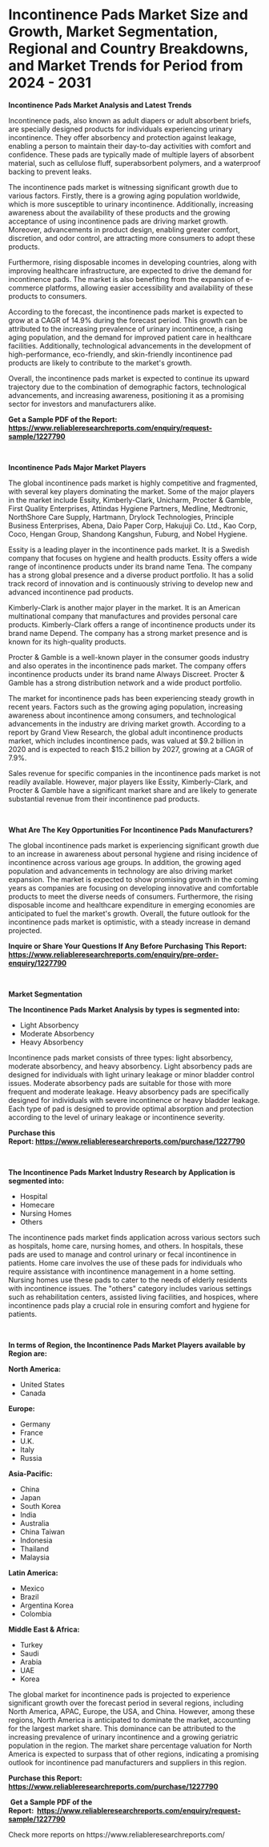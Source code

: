 <p><h1>Incontinence Pads Market Size and Growth, Market Segmentation, Regional and Country Breakdowns, and Market Trends for Period from 2024 -  2031</h1></p><p><strong>Incontinence Pads Market Analysis and Latest Trends</strong></p>
<p><p>Incontinence pads, also known as adult diapers or adult absorbent briefs, are specially designed products for individuals experiencing urinary incontinence. They offer absorbency and protection against leakage, enabling a person to maintain their day-to-day activities with comfort and confidence. These pads are typically made of multiple layers of absorbent material, such as cellulose fluff, superabsorbent polymers, and a waterproof backing to prevent leaks.</p><p>The incontinence pads market is witnessing significant growth due to various factors. Firstly, there is a growing aging population worldwide, which is more susceptible to urinary incontinence. Additionally, increasing awareness about the availability of these products and the growing acceptance of using incontinence pads are driving market growth. Moreover, advancements in product design, enabling greater comfort, discretion, and odor control, are attracting more consumers to adopt these products.</p><p>Furthermore, rising disposable incomes in developing countries, along with improving healthcare infrastructure, are expected to drive the demand for incontinence pads. The market is also benefiting from the expansion of e-commerce platforms, allowing easier accessibility and availability of these products to consumers.</p><p>According to the forecast, the incontinence pads market is expected to grow at a CAGR of 14.9% during the forecast period. This growth can be attributed to the increasing prevalence of urinary incontinence, a rising aging population, and the demand for improved patient care in healthcare facilities. Additionally, technological advancements in the development of high-performance, eco-friendly, and skin-friendly incontinence pad products are likely to contribute to the market's growth.</p><p>Overall, the incontinence pads market is expected to continue its upward trajectory due to the combination of demographic factors, technological advancements, and increasing awareness, positioning it as a promising sector for investors and manufacturers alike.</p></p>
<p><strong>Get a Sample PDF of the Report:&nbsp; <a href="https://www.reliableresearchreports.com/enquiry/request-sample/1227790">https://www.reliableresearchreports.com/enquiry/request-sample/1227790</a></strong></p>
<p>&nbsp;</p>
<p><strong>Incontinence Pads Major Market Players</strong></p>
<p><p>The global incontinence pads market is highly competitive and fragmented, with several key players dominating the market. Some of the major players in the market include Essity, Kimberly-Clark, Unicharm, Procter & Gamble, First Quality Enterprises, Attindas Hygiene Partners, Medline, Medtronic, NorthShore Care Supply, Hartmann, Drylock Technologies, Principle Business Enterprises, Abena, Daio Paper Corp, Hakujuji Co. Ltd., Kao Corp, Coco, Hengan Group, Shandong Kangshun, Fuburg, and Nobel Hygiene.</p><p>Essity is a leading player in the incontinence pads market. It is a Swedish company that focuses on hygiene and health products. Essity offers a wide range of incontinence products under its brand name Tena. The company has a strong global presence and a diverse product portfolio. It has a solid track record of innovation and is continuously striving to develop new and advanced incontinence pad products.</p><p>Kimberly-Clark is another major player in the market. It is an American multinational company that manufactures and provides personal care products. Kimberly-Clark offers a range of incontinence products under its brand name Depend. The company has a strong market presence and is known for its high-quality products.</p><p>Procter & Gamble is a well-known player in the consumer goods industry and also operates in the incontinence pads market. The company offers incontinence products under its brand name Always Discreet. Procter & Gamble has a strong distribution network and a wide product portfolio.</p><p>The market for incontinence pads has been experiencing steady growth in recent years. Factors such as the growing aging population, increasing awareness about incontinence among consumers, and technological advancements in the industry are driving market growth. According to a report by Grand View Research, the global adult incontinence products market, which includes incontinence pads, was valued at $9.2 billion in 2020 and is expected to reach $15.2 billion by 2027, growing at a CAGR of 7.9%.</p><p>Sales revenue for specific companies in the incontinence pads market is not readily available. However, major players like Essity, Kimberly-Clark, and Procter & Gamble have a significant market share and are likely to generate substantial revenue from their incontinence pad products.</p></p>
<p>&nbsp;</p>
<p><strong>What Are The Key Opportunities For Incontinence Pads Manufacturers?</strong></p>
<p><p>The global incontinence pads market is experiencing significant growth due to an increase in awareness about personal hygiene and rising incidence of incontinence across various age groups. In addition, the growing aged population and advancements in technology are also driving market expansion. The market is expected to show promising growth in the coming years as companies are focusing on developing innovative and comfortable products to meet the diverse needs of consumers. Furthermore, the rising disposable income and healthcare expenditure in emerging economies are anticipated to fuel the market's growth. Overall, the future outlook for the incontinence pads market is optimistic, with a steady increase in demand projected.</p></p>
<p><strong>Inquire or Share Your Questions If Any Before Purchasing This Report: <a href="https://www.reliableresearchreports.com/enquiry/pre-order-enquiry/1227790">https://www.reliableresearchreports.com/enquiry/pre-order-enquiry/1227790</a></strong></p>
<p>&nbsp;</p>
<p><strong>Market Segmentation</strong></p>
<p><strong>The Incontinence Pads Market Analysis by types is segmented into:</strong></p>
<p><ul><li>Light Absorbency</li><li>Moderate Absorbency</li><li>Heavy Absorbency</li></ul></p>
<p><p>Incontinence pads market consists of three types: light absorbency, moderate absorbency, and heavy absorbency. Light absorbency pads are designed for individuals with light urinary leakage or minor bladder control issues. Moderate absorbency pads are suitable for those with more frequent and moderate leakage. Heavy absorbency pads are specifically designed for individuals with severe incontinence or heavy bladder leakage. Each type of pad is designed to provide optimal absorption and protection according to the level of urinary leakage or incontinence severity.</p></p>
<p><strong>Purchase this Report:&nbsp;<a href="https://www.reliableresearchreports.com/purchase/1227790">https://www.reliableresearchreports.com/purchase/1227790</a></strong></p>
<p>&nbsp;</p>
<p><strong>The Incontinence Pads Market Industry Research by Application is segmented into:</strong></p>
<p><ul><li>Hospital</li><li>Homecare</li><li>Nursing Homes</li><li>Others</li></ul></p>
<p><p>The incontinence pads market finds application across various sectors such as hospitals, home care, nursing homes, and others. In hospitals, these pads are used to manage and control urinary or fecal incontinence in patients. Home care involves the use of these pads for individuals who require assistance with incontinence management in a home setting. Nursing homes use these pads to cater to the needs of elderly residents with incontinence issues. The "others" category includes various settings such as rehabilitation centers, assisted living facilities, and hospices, where incontinence pads play a crucial role in ensuring comfort and hygiene for patients.</p></p>
<p>&nbsp;</p>
<p><strong>In terms of Region, the Incontinence Pads Market Players available by Region are:</strong></p>
<p>
    <p> <strong> North America: </strong>
        <ul>
            <li>United States</li>
            <li>Canada</li>
        </ul>
        </p> 
    <p> <strong> Europe: </strong>
        <ul>
            <li>Germany</li>
            <li>France</li>
            <li>U.K.</li>
            <li>Italy</li>
            <li>Russia</li>
        </ul>
        </p> 
    <p> <strong> Asia-Pacific: </strong>
        <ul>
            <li>China</li>
            <li>Japan</li>
            <li>South Korea</li>
            <li>India</li>
            <li>Australia</li>
            <li>China Taiwan</li>
            <li>Indonesia</li>
            <li>Thailand</li>
            <li>Malaysia</li>
        </ul>
        </p> 
    <p> <strong> Latin America: </strong>
        <ul>
            <li>Mexico</li>
            <li>Brazil</li>
            <li>Argentina Korea</li>
            <li>Colombia</li>
        </ul>
        </p> 
    <p> <strong> Middle East & Africa: </strong>
        <ul>
            <li>Turkey</li>
            <li>Saudi</li>
            <li>Arabia</li>
            <li>UAE</li>
            <li>Korea</li>
        </ul>
    </p>
    </p>
<p><p>The global market for incontinence pads is projected to experience significant growth over the forecast period in several regions, including North America, APAC, Europe, the USA, and China. However, among these regions, North America is anticipated to dominate the market, accounting for the largest market share. This dominance can be attributed to the increasing prevalence of urinary incontinence and a growing geriatric population in the region. The market share percentage valuation for North America is expected to surpass that of other regions, indicating a promising outlook for incontinence pad manufacturers and suppliers in this region.</p></p>
<p><strong>Purchase this Report: <a href="https://www.reliableresearchreports.com/purchase/1227790">https://www.reliableresearchreports.com/purchase/1227790</a></strong></p>
<p>&nbsp;<strong>Get a Sample PDF of the Report:&nbsp;&nbsp;<a href="https://www.reliableresearchreports.com/enquiry/request-sample/1227790">https://www.reliableresearchreports.com/enquiry/request-sample/1227790</a></strong></p>
<p><strong></strong></p>
<p>Check more reports on https://www.reliableresearchreports.com/</p>